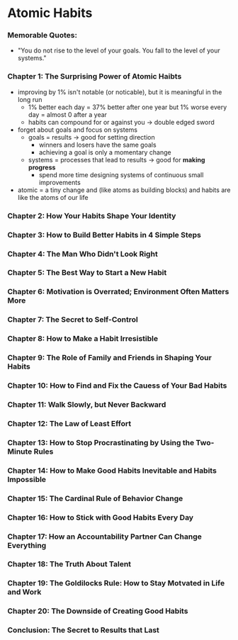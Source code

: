 # Atomic Habits

### Memorable Quotes:
- "You do not rise to the level of your goals. You fall to the level of your systems."

### Chapter 1: The Surprising Power of Atomic Haibts
- improving by 1% isn't notable (or noticable), but it is meaningful in the long run
  - 1% better each day = 37% better after one year but 1% worse every day = almost 0 after a year
  - habits can compound for or against you -> double edged sword
- forget about goals and focus on systems
  - goals = results -> good for setting direction
    - winners and losers have the same goals
    - achieving a goal is only a momentary change
  - systems = processes that lead to results -> good for **making progress**
    - spend more time designing systems of continuous small improvements
- atomic = a tiny change and (like atoms as building blocks) and habits are like the atoms of our life

### Chapter 2: How Your Habits Shape Your Identity

### Chapter 3: How to Build Better Habits in 4 Simple Steps

### Chapter 4: The Man Who Didn't Look Right

### Chapter 5: The Best Way to Start a New Habit

### Chapter 6: Motivation is Overrated; Environment Often Matters More

### Chapter 7: The Secret to Self-Control

### Chapter 8: How to Make a Habit Irresistible

### Chapter 9: The Role of Family and Friends in Shaping Your Habits

### Chapter 10: How to Find and Fix the Cauess of Your Bad Habits

### Chapter 11: Walk Slowly, but Never Backward

### Chapter 12: The Law of Least Effort

### Chapter 13: How to Stop Procrastinating by Using the Two-Minute Rules

### Chapter 14: How to Make Good Habits Inevitable and Habits Impossible

### Chapter 15: The Cardinal Rule of Behavior Change

### Chapter 16: How to Stick with Good Habits Every Day

### Chapter 17: How an Accountability Partner Can Change Everything

### Chapter 18: The Truth About Talent

### Chapter 19: The Goldilocks Rule: How to Stay Motvated in Life and Work

### Chapter 20: The Downside of Creating Good Habits

### Conclusion: The Secret to Results that Last
